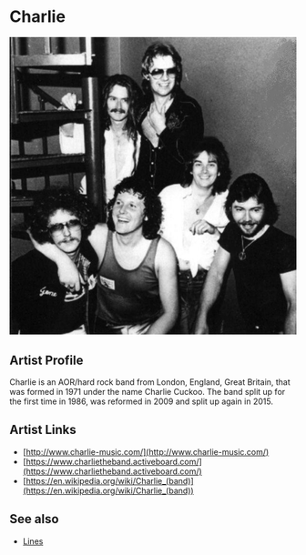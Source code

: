 # Charlie

![](../../assets/artists/Charlie.png)

## Artist Profile

Charlie is an AOR/hard rock band from London, England, Great Britain, that was formed in 1971 under the name Charlie Cuckoo. The band split up for the first time in 1986, was reformed in 2009 and split up again in 2015.

## Artist Links

- [http://www.charlie-music.com/](http://www.charlie-music.com/)
- [https://www.charlietheband.activeboard.com/](https://www.charlietheband.activeboard.com/)
- [https://en.wikipedia.org/wiki/Charlie_(band)](https://en.wikipedia.org/wiki/Charlie_(band))


## See also

- [Lines](Lines.md)
